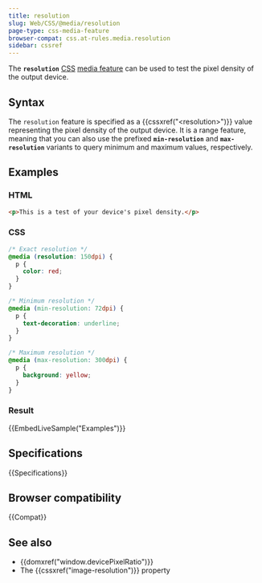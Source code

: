 ```yaml
---
title: resolution
slug: Web/CSS/@media/resolution
page-type: css-media-feature
browser-compat: css.at-rules.media.resolution
sidebar: cssref
---
```



The **`resolution`** [CSS](/en-US/docs/Web/CSS) [media feature](/en-US/docs/Web/CSS/@media#media_features) can be used to test the pixel density of the output device.

## Syntax

The `resolution` feature is specified as a {{cssxref("&lt;resolution&gt;")}} value representing the pixel density of the output device. It is a range feature, meaning that you can also use the prefixed **`min-resolution`** and **`max-resolution`** variants to query minimum and maximum values, respectively.

## Examples

### HTML

```html
<p>This is a test of your device's pixel density.</p>
```

### CSS

```css
/* Exact resolution */
@media (resolution: 150dpi) {
  p {
    color: red;
  }
}

/* Minimum resolution */
@media (min-resolution: 72dpi) {
  p {
    text-decoration: underline;
  }
}

/* Maximum resolution */
@media (max-resolution: 300dpi) {
  p {
    background: yellow;
  }
}
```

### Result

{{EmbedLiveSample("Examples")}}

## Specifications

{{Specifications}}

## Browser compatibility

{{Compat}}

## See also

- {{domxref("window.devicePixelRatio")}}
- The {{cssxref("image-resolution")}} property
